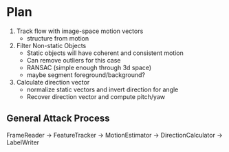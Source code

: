 # Plan 

1) Track flow with image-space motion vectors
    - structure from motion
2) Filter Non-static Objects
   - Static objects will have coherent and consistent motion
   - Can remove outliers for this case
   - RANSAC (simple enough through 3d space)
   - maybe segment foreground/background?
3) Calculate direction vector
   - normalize static vectors and invert direction for angle
   - Recover direction vector and compute pitch/yaw


## General Attack Process

FrameReader → FeatureTracker → MotionEstimator → DirectionCalculator → LabelWriter